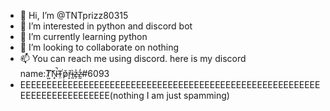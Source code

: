 - 👋 Hi, I’m @TNTprizz80315
- 👀 I’m interested in python and discord bot
- 🌱 I’m currently learning python
- 💞️ I’m looking to collaborate on nothing
- 📫 You can reach me using discord. here is my discord name:T̸͍͠N̵͓̚T̴̤͘p̷̣̌ř̵̝ì̴͈z̴̗͐z̷̰̒#6093
- EEEEEEEEEEEEEEEEEEEEEEEEEEEEEEEEEEEEEEEEEEEEEEEEEEEEEEEEEEEEEEEEEEEEEEEEEE(nothing I am just spamming)

<!---
EEEEEEEEEEEEEEEEEEEEEEEEEEEEEEEEEEEEEEEEEEEEEEEEEEEEEEEEEEEEEEEEEEEEEEEEEEEEEEEEEEEEEEEEEEEEEEEEEEEEEEEEEEEEEEEEEE
--->
